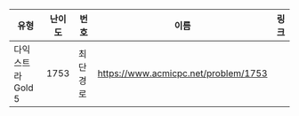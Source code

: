 |유형|난이도|번호|이름|링크|
|------|---|---|---|---|
|다익스트라Gold 5|1753|최단경로|https://www.acmicpc.net/problem/1753|

